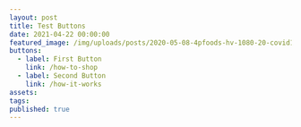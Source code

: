 ```yaml
---
layout: post
title: Test Buttons
date: 2021-04-22 00:00:00
featured_image: /img/uploads/posts/2020-05-08-4pfoods-hv-1080-20-covid16x9.jpg
buttons:
  - label: First Button
    link: /how-to-shop
  - label: Second Button
    link: /how-it-works
assets:
tags:
published: true
---
```

